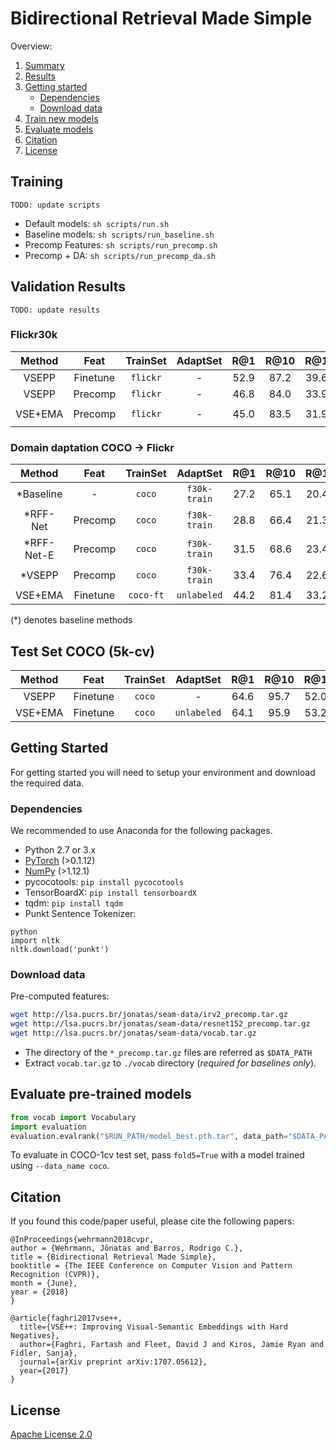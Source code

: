 # Bidirectional Retrieval Made Simple

Overview:
1. [Summary](#summary)
2. [Results](#results)
3. [Getting started](#start) 
    * [Dependencies](#depend)
    * [Download data](#data)
4. [Train new models](#train)
5. [Evaluate models](#evaluate)
6. [Citation](#citation)
7. [License](#license)

## <a name="data"></a> Training

` TODO: update scripts `

* Default models: `sh scripts/run.sh`
* Baseline models: `sh scripts/run_baseline.sh`
* Precomp Features: `sh scripts/run_precomp.sh`
* Precomp + DA: `sh scripts/run_precomp_da.sh`

## <a name="results"></a> Validation Results

` TODO: update results `

### Flickr30k 
| Method    | Feat        | TrainSet    | AdaptSet      | R@1      | R@10    | R@1     | R@10    | Settings             | 
| :-------: |:----:       | :----:      | :-----:       | :-----:  | :-----: | :-----: | :-----: | :-----:              | 
| VSEPP     | Finetune    | `flickr`    |    -          |  52.9    |  87.2   | 39.6    |  79.5   |                      |
| VSEPP     | Precomp     | `flickr`    |    -          |  46.8    |  84.0   | 33.9    |  73.1   |                      |
| VSE+EMA   | Precomp     | `flickr`    |    -          |  45.0    |  83.5   | 31.9    |  72.2   | `run_baseline.sh #1` |


### Domain daptation COCO -> Flickr

| Method     |  Feat       | TrainSet    | AdaptSet      | R@1     | R@10    | R@1     | R@10    | Settings              | 
| :-------:  |:----:       | :----:      | :-----:       | :-----: | :-----: | :-----: | :-----: | :-----:               | 
| *Baseline  |  -          | `coco`      | `f30k-train`  |  27.2   |  65.1   | 20.4    |  52.8   |                       |
| *RFF-Net   |  Precomp    | `coco`      | `f30k-train`  |  28.8   |  66.4   | 21.3    |  53.7   |                       |
| *RFF-Net-E |  Precomp    | `coco`      | `f30k-train`  |  31.5   |  68.6   | 23.4    |  56.8   |                       |
| *VSEPP     |  Precomp    | `coco`      | `f30k-train`  |  33.4   |  76.4   | 22.6    |  63.1   |                       |
|  VSE+EMA   |  Finetune   | `coco-ft`   | `unlabeled`   |  44.2   |  81.4   | 33.2    |  72.2   |                       |

(*) denotes baseline methods

## Test Set COCO (5k-cv)
| Method    | Feat        | TrainSet    | AdaptSet      | R@1     | R@10    | R@1     | R@10    | Settings              | 
| :-------: | :-:         | :----:      | :-----:       | :-----: | :-----: | :-----: | :-----: | :-----:               | 
| VSEPP     |  Finetune   | `coco`      |    -          |  64.6   |  95.7   | 52.0    |  92.0   |                       |
| VSE+EMA   |  Finetune   | `coco`      | `unlabeled`   |  64.1   |  95.9   | 53.2    |  92.9   |                       |


## <a name="start"></a> Getting Started

For getting started you will need to setup your environment and download the required data.

### <a name="depend"></a> Dependencies
We recommended to use Anaconda for the following packages.

* Python 2.7 or 3.x
* [PyTorch](http://pytorch.org/) (>0.1.12)
* [NumPy](http://www.numpy.org/) (>1.12.1)
* pycocotools: `pip install pycocotools`
* TensorBoardX: `pip install tensorboardX`
* tqdm: `pip install tqdm`
* Punkt Sentence Tokenizer:
```
python
import nltk
nltk.download('punkt')
```

### <a name="data"></a> Download data

Pre-computed features: 
```bash
wget http://lsa.pucrs.br/jonatas/seam-data/irv2_precomp.tar.gz
wget http://lsa.pucrs.br/jonatas/seam-data/resnet152_precomp.tar.gz
wget http://lsa.pucrs.br/jonatas/seam-data/vocab.tar.gz
```

* The directory of the `*_precomp.tar.gz` files are referred as `$DATA_PATH`
* Extract `vocab.tar.gz` to `./vocab` directory (*required for baselines only*).

## <a name="evaluate"></a> Evaluate pre-trained models

```python
from vocab import Vocabulary
import evaluation
evaluation.evalrank("$RUN_PATH/model_best.pth.tar", data_path="$DATA_PATH", split="test")'
```

To evaluate in COCO-1cv test set, pass `fold5=True` with a model trained using 
`--data_name coco`.


## <a name="citation"></a>Citation 

If you found this code/paper useful, please cite the following papers:

```
@InProceedings{wehrmann2018cvpr,
author = {Wehrmann, Jônatas and Barros, Rodrigo C.},
title = {Bidirectional Retrieval Made Simple},
booktitle = {The IEEE Conference on Computer Vision and Pattern Recognition (CVPR)},
month = {June},
year = {2018}
}

@article{faghri2017vse++,
  title={VSE++: Improving Visual-Semantic Embeddings with Hard Negatives},
  author={Faghri, Fartash and Fleet, David J and Kiros, Jamie Ryan and Fidler, Sanja},
  journal={arXiv preprint arXiv:1707.05612},
  year={2017}
}
```

## <a name="license"></a> License

[Apache License 2.0](http://www.apache.org/licenses/LICENSE-2.0)
